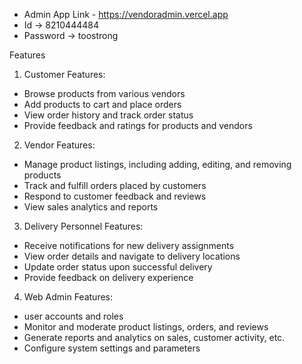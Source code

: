 - Admin App Link - https://vendoradmin.vercel.app
- Id -> 8210444484
- Password -> toostrong


Features

1. Customer Features:
- Browse products from various vendors
- Add products to cart and place orders
- View order history and track order status
- Provide feedback and ratings for products and vendors

2. Vendor Features:
- Manage product listings, including adding, editing, and removing products
- Track and fulfill orders placed by customers
- Respond to customer feedback and reviews
- View sales analytics and reports


3. Delivery Personnel Features:
- Receive notifications for new delivery assignments
- View order details and navigate to delivery locations
- Update order status upon successful delivery
- Provide feedback on delivery experience

4. Web Admin Features:
- user accounts and roles
- Monitor and moderate product listings, orders, and reviews
- Generate reports and analytics on sales, customer activity, etc.
- Configure system settings and parameters
